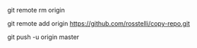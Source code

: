 
git remote rm origin

git remote add origin https://github.com/rosstelli/copy-repo.git

git push -u origin master